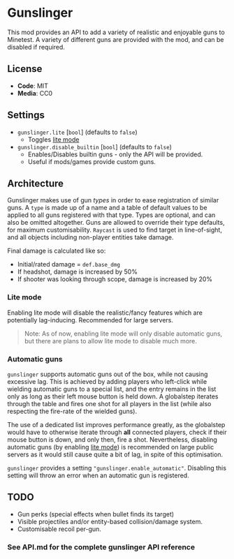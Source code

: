 # Gunslinger

This mod provides an API to add a variety of realistic and enjoyable guns to Minetest. A variety of different guns are provided with the mod, and can be disabled if required.

## License

- **Code**: MIT
- **Media**: CC0

## Settings

- `gunslinger.lite` [`bool`] (defaults to `false`)
  - Toggles [lite mode](###Lite-mode)
- `gunslinger.disable_builtin` [`bool`] (defaults to `false`)
  - Enables/Disables builtin guns - only the API will be provided.
  - Useful if mods/games provide custom guns.

## Architecture

Gunslinger makes use of gun _types_ in order to ease registration of similar guns. A `type` is made up of a name and a table of default values to be applied to all guns registered with that type. Types are optional, and can also be omitted altogether. Guns are allowed to override their type defaults, for maximum customisability. `Raycast` is used to find target in line-of-sight, and all objects including non-player entities take damage.

Final damage is calculated like so:

- Initial/rated damage = `def.base_dmg`
- If headshot, damage is increased by 50%
- If shooter was looking through scope, damage is increased by 20%

### Lite mode

Enabling lite mode will disable the realistic/fancy features which are potentially lag-inducing. Recommended for large servers.

> Note: As of now, enabling lite mode will only disable automatic guns, but there are plans to allow lite mode to disable much more.

### Automatic guns

`gunslinger` supports automatic guns out of the box, while not causing excessive lag. This is achieved by adding players who left-click while wielding automatic guns to a special list, and the entry remains in the list only as long as their left mouse button is held down. A globalstep iterates through the table and fires one shot for all players in the list (while also respecting the fire-rate of the wielded guns).

The use of a dedicated list improves performance greatly, as the globalstep would have to otherwise iterate through **all** connected players, check if their mouse button is down, and only then, fire a shot. Nevertheless, disabling automatic guns (by enabling [lite mode](###Lite-mode)) is recommended on large public servers as it would still cause quite a bit of lag, in spite of this optimisation.

`gunslinger` provides a setting `"gunslinger.enable_automatic"`. Disabling this setting will throw an error when an automatic gun is registered.

## TODO

- Gun perks (special effects when bullet finds its target)
- Visible projectiles and/or entity-based collision/damage system.
- Customisable recoil per-gun.

### See API.md for the complete gunslinger API reference

